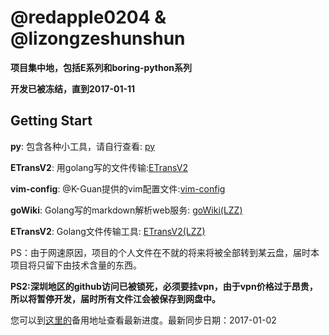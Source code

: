 # @redapple0204 & @lizongzeshunshun

**项目集中地，包括E系列和boring-python系列**

**开发已被冻结，直到2017-01-11**

## Getting Start

**py**: 包含各种小工具，请自行查看: [py](https://github.com/redapple0204/my-boring-python/tree/master/py)

**ETransV2**: 用golang写的文件传输:[ETransV2](https://github.com/redapple0204/my-boring-python/tree/master/ETransV2)

**vim-config**: @K-Guan提供的vim配置文件:[vim-config](https://github.com/redapple0204/my-boring-python/tree/master/vim-config)

**goWiki**: Golang写的markdown解析web服务: [goWiki(LZZ)](https://github.com/lizongzeshunshun/goWiki)

**ETransV2**: Golang文件传输工具: [ETransV2(LZZ)](https://github.com/lizongzeshunshun/ETransV2)

PS：由于网速原因，项目的个人文件在不就的将来将被全部转到某云盘，届时本项目将只留下由技术含量的东西。

**PS2:深圳地区的github访问已被锁死，必须要挂vpn，由于vpn价格过于昂贵，所以将暂停开发，届时所有文件江会被保存到网盘中。**

您可以到[这里的](http://cloud.189.cn/t/2UBJvmAbQfIf)备用地址查看最新进度。最新同步日期：2017-01-02
